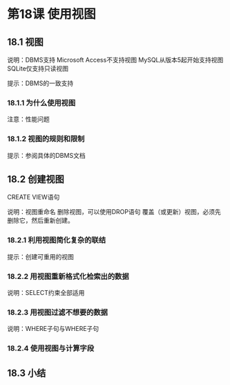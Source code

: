 # 第18课 使用视图

## 18.1 视图

说明：DBMS支持	Microsoft Access不支持视图	MySQL从版本5起开始支持视图	SQLite仅支持只读视图

提示：DBMS的一致支持

### 18.1.1 为什么使用视图

注意：性能问题

### 18.1.2 视图的规则和限制

提示：参阅具体的DBMS文档

## 18.2 创建视图

CREATE VIEW语句

说明：视图重命名	删除视图，可以使用DROP语句	覆盖（或更新）视图，必须先删除它，然后重新创建。

### 18.2.1 利用视图简化复杂的联结

提示：创建可重用的视图

### 18.2.2 用视图重新格式化检索出的数据

说明：SELECT约束全部适用

### 18.2.3 用视图过滤不想要的数据

说明：WHERE子句与WHERE子句

### 18.2.4 使用视图与计算字段

## 18.3 小结